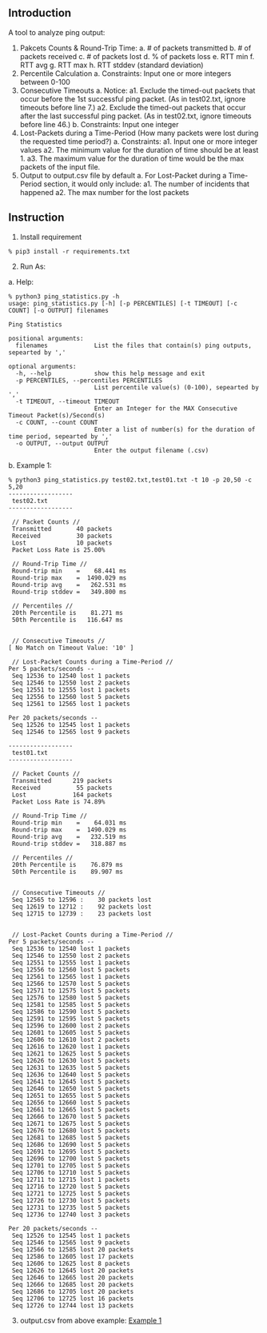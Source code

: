 ## Introduction

A tool to analyze ping output:  
1. Pakcets Counts & Round-Trip Time:
    a. # of packets transmitted 
    b. # of packets received
    c. # of packets lost
    d. % of packets loss
    e. RTT min
    f. RTT avg
    g. RTT max
    h. RTT stddev (standard deviation)
2. Percentile Calculation 
    a. Constraints: 
        Input one or more integers between 0-100
3. Consecutive Timeouts
    a. Notice:
        a1. Exclude the timed-out packets that occur before the 1st successful ping packet. 
            (As in test02.txt, ignore timeouts before line 7.)
        a2. Exclude the timed-out packets that occur after the last successful ping packet. 
            (As in test02.txt, ignore timeouts before line 46.)
    b. Constraints: 
        Input one integer
4. Lost-Packets during a Time-Period (How many packets were lost during the requested time period?)
    a. Constraints: 
        a1. Input one or more integer values
        a2. The minimum value for the duration of time should be at least 1.
        a3. The maximum value for the duration of time would be the max packets of the input file.
5. Output to output.csv file by default
    a. For Lost-Packet during a Time-Period section, it would only include:
        a1. The number of incidents that happened 
        a2. The max number for the lost packets

## Instruction

1. Install requirement

```console
% pip3 install -r requirements.txt
```


2. Run As:

a. Help:

```console
% python3 ping_statistics.py -h                                                  
usage: ping_statistics.py [-h] [-p PERCENTILES] [-t TIMEOUT] [-c COUNT] [-o OUTPUT] filenames

Ping Statistics

positional arguments:
  filenames             List the files that contain(s) ping outputs, sepearted by ','

optional arguments:
  -h, --help            show this help message and exit
  -p PERCENTILES, --percentiles PERCENTILES
                        List percentile value(s) (0-100), sepearted by ','
  -t TIMEOUT, --timeout TIMEOUT
                        Enter an Integer for the MAX Consecutive Timeout Packet(s)/Second(s)
  -c COUNT, --count COUNT
                        Enter a list of number(s) for the duration of time period, sepearted by ','
  -o OUTPUT, --output OUTPUT
                        Enter the output filename (.csv)
```

b. Example 1:

```console
% python3 ping_statistics.py test02.txt,test01.txt -t 10 -p 20,50 -c 5,20
------------------
 test02.txt 
------------------

 // Packet Counts //
 Transmitted       40 packets
 Received          30 packets
 Lost              10 packets
 Packet Loss Rate is 25.00%

 // Round-Trip Time //
 Round-trip min    =    68.441 ms
 Round-trip max    =  1490.029 ms
 Round-trip avg    =   262.531 ms
 Round-trip stddev =   349.800 ms

 // Percentiles //
 20th Percentile is    81.271 ms
 50th Percentile is   116.647 ms


 // Consecutive Timeouts //
[ No Match on Timeout Value: '10' ]

 // Lost-Packet Counts during a Time-Period //
Per 5 packets/seconds -- 
 Seq 12536 to 12540 lost 1 packets
 Seq 12546 to 12550 lost 2 packets
 Seq 12551 to 12555 lost 1 packets
 Seq 12556 to 12560 lost 5 packets
 Seq 12561 to 12565 lost 1 packets

Per 20 packets/seconds -- 
 Seq 12526 to 12545 lost 1 packets
 Seq 12546 to 12565 lost 9 packets

------------------
 test01.txt 
------------------

 // Packet Counts //
 Transmitted      219 packets
 Received          55 packets
 Lost             164 packets
 Packet Loss Rate is 74.89%

 // Round-Trip Time //
 Round-trip min    =    64.031 ms
 Round-trip max    =  1490.029 ms
 Round-trip avg    =   232.519 ms
 Round-trip stddev =   318.887 ms

 // Percentiles //
 20th Percentile is    76.879 ms
 50th Percentile is    89.907 ms


 // Consecutive Timeouts //
 Seq 12565 to 12596 :    30 packets lost
 Seq 12619 to 12712 :    92 packets lost
 Seq 12715 to 12739 :    23 packets lost


 // Lost-Packet Counts during a Time-Period //
Per 5 packets/seconds -- 
 Seq 12536 to 12540 lost 1 packets
 Seq 12546 to 12550 lost 2 packets
 Seq 12551 to 12555 lost 1 packets
 Seq 12556 to 12560 lost 5 packets
 Seq 12561 to 12565 lost 1 packets
 Seq 12566 to 12570 lost 5 packets
 Seq 12571 to 12575 lost 5 packets
 Seq 12576 to 12580 lost 5 packets
 Seq 12581 to 12585 lost 5 packets
 Seq 12586 to 12590 lost 5 packets
 Seq 12591 to 12595 lost 5 packets
 Seq 12596 to 12600 lost 2 packets
 Seq 12601 to 12605 lost 5 packets
 Seq 12606 to 12610 lost 2 packets
 Seq 12616 to 12620 lost 1 packets
 Seq 12621 to 12625 lost 5 packets
 Seq 12626 to 12630 lost 5 packets
 Seq 12631 to 12635 lost 5 packets
 Seq 12636 to 12640 lost 5 packets
 Seq 12641 to 12645 lost 5 packets
 Seq 12646 to 12650 lost 5 packets
 Seq 12651 to 12655 lost 5 packets
 Seq 12656 to 12660 lost 5 packets
 Seq 12661 to 12665 lost 5 packets
 Seq 12666 to 12670 lost 5 packets
 Seq 12671 to 12675 lost 5 packets
 Seq 12676 to 12680 lost 5 packets
 Seq 12681 to 12685 lost 5 packets
 Seq 12686 to 12690 lost 5 packets
 Seq 12691 to 12695 lost 5 packets
 Seq 12696 to 12700 lost 5 packets
 Seq 12701 to 12705 lost 5 packets
 Seq 12706 to 12710 lost 5 packets
 Seq 12711 to 12715 lost 1 packets
 Seq 12716 to 12720 lost 5 packets
 Seq 12721 to 12725 lost 5 packets
 Seq 12726 to 12730 lost 5 packets
 Seq 12731 to 12735 lost 5 packets
 Seq 12736 to 12740 lost 3 packets

Per 20 packets/seconds -- 
 Seq 12526 to 12545 lost 1 packets
 Seq 12546 to 12565 lost 9 packets
 Seq 12566 to 12585 lost 20 packets
 Seq 12586 to 12605 lost 17 packets
 Seq 12606 to 12625 lost 8 packets
 Seq 12626 to 12645 lost 20 packets
 Seq 12646 to 12665 lost 20 packets
 Seq 12666 to 12685 lost 20 packets
 Seq 12686 to 12705 lost 20 packets
 Seq 12706 to 12725 lost 16 packets
 Seq 12726 to 12744 lost 13 packets
```

3. output.csv from above example:
[Example 1](example1.jpg)


